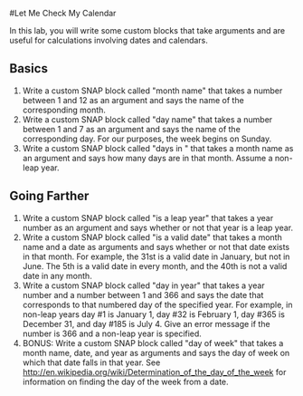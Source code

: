 #Let Me Check My Calendar

In this lab, you will write some custom blocks that take arguments and are useful for calculations involving dates and calendars.

## Basics
1. Write a custom SNAP block called "month name" that takes a number between 1 and 12 as an argument and says the name of the corresponding month.
1. Write a custom SNAP block called "day name" that takes a number between 1 and 7 as an argument and says the name of the corresponding day.  For our purposes, the week begins on Sunday. 
1. Write a custom SNAP block called "days in " that takes a month name as an argument and says how many days are in that month.  Assume a non-leap year.


## Going Farther
1. Write a custom SNAP block called "is a leap year" that takes a year number as an argument and says whether or not that year is a leap year.
1. Write a custom SNAP block called "is a valid date" that takes a month name and a date as arguments and says whether or not that date exists in that month.  For example, the 31st is a valid date in January, but not in June.  The 5th is a valid date in every month, and the 40th is not a valid date in any month.
1. Write a custom SNAP block called "day in year" that takes a year number and a number between 1 and 366 and says the date that corresponds to that numbered day of the specified year.  For example, in non-leap years day #1 is January 1, day #32 is February 1, day #365 is December 31, and day #185 is July 4.  Give an error message if the number is 366 and a non-leap year is specified.
1. BONUS: Write a custom SNAP block called "day of week" that takes a month name, date, and year as arguments and says the day of week on which that date falls in that year.  See http://en.wikipedia.org/wiki/Determination_of_the_day_of_the_week for information on finding the day of the week from a date.
